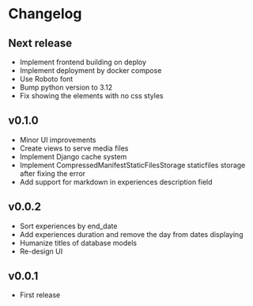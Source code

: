 # Changelog

## Next release

- Implement frontend building on deploy
- Implement deployment by docker compose
- Use Roboto font
- Bump python version to 3.12
- Fix showing the elements with no css styles

## v0.1.0

- Minor UI improvements
- Create views to serve media files
- Implement Django cache system
- Implement CompressedManifestStaticFilesStorage staticfiles storage after fixing the error
- Add support for markdown in experiences description field

## v0.0.2

- Sort experiences by end_date
- Add experiences duration and remove the day from dates displaying
- Humanize titles of database models
- Re-design UI

## v0.0.1

- First release

